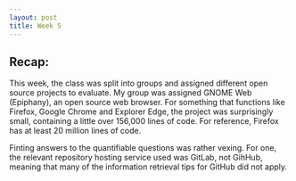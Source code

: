 ```yaml
---
layout: post
title: Week 5
---
```


## Recap: 
This week, the class was split into groups and assigned different open source projects to evaluate. My group was assigned GNOME Web (Epiphany),
an open source web browser. For something that functions like Firefox, Google Chrome and Explorer Edge, the project was surprisingly small,
containing a little over 156,000 lines of code. For reference, Firefox has at least 20 million lines of code.

Finting answers to the quantifiable questions was rather vexing. For one, the relevant repository hosting service used was GitLab, not GihHub,
meaning that many of the information retrieval tips for GitHub did not apply. 
